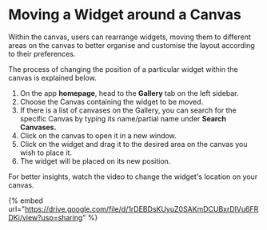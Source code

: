 # Moving a Widget around a Canvas

Within the canvas, users can rearrange widgets, moving them to different areas on the canvas to better organise and customise the layout according to their preferences.

The process of changing the position of a particular widget within the canvas is explained below.

1. On the app **homepage**, head to the **Gallery** tab on the left sidebar.
2. Choose the Canvas containing the widget to be moved.
3. If there is a list of canvases on the Gallery, you can search for the specific Canvas by typing its name/partial name under **Search Canvases.**
4. Click on the canvas to open it in a new window.
5. Click on the widget and drag it to the desired area on the canvas you wish to place it.
6. The widget will be placed on its new position.

For better insights, watch the video to change the widget's location on your canvas.

{% embed url="https://drive.google.com/file/d/1rDEBDsKUyuZ0SAKmDCUBxrDlVu6FRDKj/view?usp=sharing" %}
